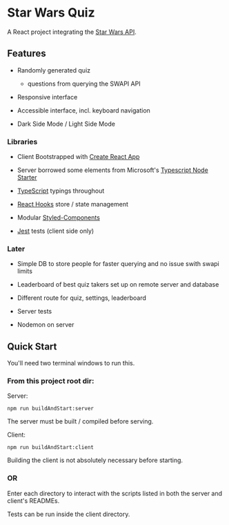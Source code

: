 # Star Wars Quiz

A React project integrating the [Star Wars API](https://swapi.co/).

## Features
- Randomly generated quiz
  * questions from querying the SWAPI API

- Responsive interface

- Accessible interface, incl. keyboard navigation

- Dark Side Mode / Light Side Mode

### Libraries
- Client Bootstrapped with [Create React App](https://github.com/facebook/create-react-app)

- Server borrowed some elements from Microsoft's [Typescript Node Starter](https://github.com/microsoft/TypeScript-Node-Starter)

- [TypeScript](https://www.typescriptlang.org/docs/home.html) typings throughout

- [React Hooks](https://reactjs.org/docs/hooks-reference.html) store / state management

- Modular [Styled-Components](https://www.styled-components.com/)

- [Jest](https://jestjs.io/) tests (client side only)

### Later
- Simple DB to store people for faster querying and no issue swith swapi limits

- Leaderboard of best quiz takers set up on remote server and database

- Different route for quiz, settings, leaderboard

- Server tests

- Nodemon on server

## Quick Start
You'll need two terminal windows to run this.

### From this project root dir:

Server:

`npm run buildAndStart:server`

The server must be built / compiled before serving.

Client:

`npm run buildAndStart:client`

Building the client is not absolutely necessary before starting.

### OR
Enter each directory to interact with the scripts listed in both the server and client's READMEs.

Tests can be run inside the client directory.
